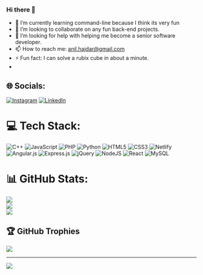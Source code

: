 ### Hi there 👋

- 🌱 I’m currently learning command-line because I think its very fun
- 👯 I’m looking to collaborate on any fun back-end projects.
- 🤔 I’m looking for help with helping me become a senior software developer.
- 📫 How to reach me: anil.hajdar@gmail.com
- ⚡ Fun fact: I can solve a rubix cube in about a minute.
- 
## 🌐 Socials:
[![Instagram](https://img.shields.io/badge/Instagram-%23E4405F.svg?logo=Instagram&logoColor=white)](https://instagram.com/itsan1l) [![LinkedIn](https://img.shields.io/badge/LinkedIn-%230077B5.svg?logo=linkedin&logoColor=white)](https://linkedin.com/in//anil-hajdar-99b44b201/) 

# 💻 Tech Stack:
![C++](https://img.shields.io/badge/c++-%2300599C.svg?style=for-the-badge&logo=c%2B%2B&logoColor=white) ![JavaScript](https://img.shields.io/badge/javascript-%23323330.svg?style=for-the-badge&logo=javascript&logoColor=%23F7DF1E) ![PHP](https://img.shields.io/badge/php-%23777BB4.svg?style=for-the-badge&logo=php&logoColor=white) ![Python](https://img.shields.io/badge/python-3670A0?style=for-the-badge&logo=python&logoColor=ffdd54) ![HTML5](https://img.shields.io/badge/html5-%23E34F26.svg?style=for-the-badge&logo=html5&logoColor=white) ![CSS3](https://img.shields.io/badge/css3-%231572B6.svg?style=for-the-badge&logo=css3&logoColor=white) ![Netlify](https://img.shields.io/badge/netlify-%23000000.svg?style=for-the-badge&logo=netlify&logoColor=#00C7B7) ![Angular.js](https://img.shields.io/badge/angular.js-%23E23237.svg?style=for-the-badge&logo=angularjs&logoColor=white) ![Express.js](https://img.shields.io/badge/express.js-%23404d59.svg?style=for-the-badge&logo=express&logoColor=%2361DAFB) ![jQuery](https://img.shields.io/badge/jquery-%230769AD.svg?style=for-the-badge&logo=jquery&logoColor=white) ![NodeJS](https://img.shields.io/badge/node.js-6DA55F?style=for-the-badge&logo=node.js&logoColor=white) ![React](https://img.shields.io/badge/react-%2320232a.svg?style=for-the-badge&logo=react&logoColor=%2361DAFB) ![MySQL](https://img.shields.io/badge/mysql-%2300000f.svg?style=for-the-badge&logo=mysql&logoColor=white)
# 📊 GitHub Stats:
![](https://github-readme-stats.vercel.app/api?username=itsAn1l&theme=dark&hide_border=false&include_all_commits=false&count_private=false)<br/>
![](https://github-readme-streak-stats.herokuapp.com/?user=itsAn1l&theme=dark&hide_border=false)<br/>
![](https://github-readme-stats.vercel.app/api/top-langs/?username=itsAn1l&theme=dark&hide_border=false&include_all_commits=false&count_private=false&layout=compact)

## 🏆 GitHub Trophies
![](https://github-profile-trophy.vercel.app/?username=itsAn1l&theme=onestar&no-frame=false&no-bg=false&margin-w=4)

---
[![](https://visitcount.itsvg.in/api?id=itsAn1l&icon=0&color=1)](https://visitcount.itsvg.in)
